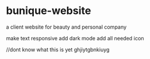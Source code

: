 # bunique-website 
 a client website for beauty and personal company

 make text responsive 
 add dark mode 
 add all needed icon 

 <i class="fa-brands fa-linkedin"></i> <!-- linkedin icon-->
 <i class="fa-solid fa-envelope"></i>  <!--email icon -->
<i class="fa-brands fa-instagram"></i> <!--instagram icon -->
//dont know what this is yet
ghjiytgbnkiuyg
